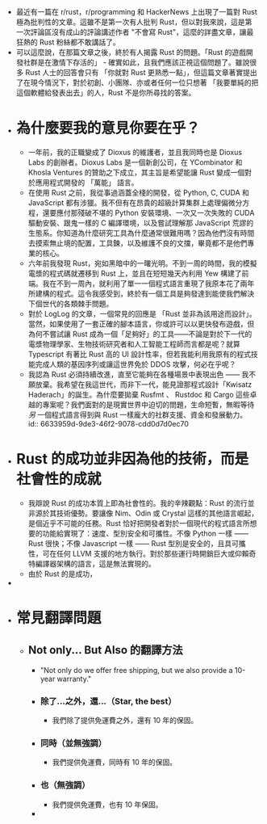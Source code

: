 - 最近有一篇在 r/rust，r/programming 和 HackerNews 上出現了一篇對 Rust 極為批判性的文章。這雖不是第一次有人批判 Rust，但以對我來說，這是第一次評論區沒有成山的評論講述作者 "不會寫 Rust"，這麼的詳盡文章，讓最狂熱的 Rust 粉絲都不敢講話了。
- 可以這麼說，在那篇文章之後，終於有人揭露 Rust 的問題。「Rust 的遊戲開發社群是在激情下存活的」 - 確實如此，且我們應該正視這個問題了。雖說很多 Rust 人士的回答會只有 「你就對 Rust 更熟悉一點」，但這篇文章著實提出了在現今情況下，對於初創、小團隊、亦或者任何一位只想著 「我要單純的把這個軟體給發表出去」的人，Rust 不是你所尋找的答案。
- # 為什麼要我的意見你要在乎？
	- 一年前，我的正職變成了 Dioxus 的維護者，並且我同時也是 Dioxus Labs 的創辦者。Dioxus Labs 是一個新創公司，在 YCombinator 和 Khosla Ventures 的贊助之下成立，其主旨是希望能讓 Rust 變成一個對於應用程式開發的 「萬能」 語言。
	- 在使用 Rust 之前，我從事過涵蓋全棧的開發，從 Python, C, CUDA 和 JavaScript 都有涉獵。我不但有在昂貴的超級計算集群上處理偏微分方程，還要應付那殘破不堪的 Python 安裝環境、一次又一次失敗的 CUDA 驅動安裝、跟鬼一樣的 C 編譯環境，以及嘗試理解那 JavaScript 荒謬的生態系。你知道為什麼研究工具為什麼通常很難用嗎？因為他們沒有時間去摸索無止境的配置，工具鍊，以及維護不良的文擋，畢竟都不是他們專業的核心。
	- 六年前我發現 Rust，宛如黑暗中的一曙光明。不到一周的時間，我的模擬電漿的程式碼就遷移到 Rust 上，並且在短短幾天內利用 Yew 構建了前端。我在不到一周內，就利用了單一一個程式語言重現了我原本花了兩年所建構的程式。這令我感受到，終於有一個工具是夠發達到能使我們解決下個世代的各類棘手問題。
	- 對於 LogLog 的文章，一個常見的回應是 「Rust 並非為該用途而設計」。當然，如果使用了一套正確的腳本語言，你或許可以以更快發布遊戲，但為何不嘗試讓 Rust 成為一個「足夠好」的工具——不論是對於下一代的電漿物理學家、生物技術研究者和人工智能工程師而言都是呢？就算 Typescript 有著比 Rust 高的 UI 設計性率，但若我能利用我原有的程式技能完成人類的基因序列或讓這世界免於 DDOS 攻擊，何必在乎呢？
	- 我認為 Rust 必須持續改進，直至它能夠在各種場景中表現出色 —— 我不願放棄。我希望在我這世代，而非下一代，能見證那程式設計「Kwisatz Haderach」的誕生。為什麼要拋棄 Rusfmt 、 Rustdoc 和 Cargo 這些卓越的專案呢？我們面對的是現實世界中迫切的問題，生命短暫，無暇等待*另* 一個程式語言得到與 Rust 一樣龐大的社群支援、資金和發展動力。
	  id:: 6633959d-9de3-46f2-9078-cdd0d7d0ec70
- # Rust 的成功並非因為他的技術，而是社會性的成就
	- 我辯說 Rust 的成功本質上即為社會性的。我的辛辣觀點：Rust 的流行並非源於其技術優勢。要讓像 Nim、Odin 或 Crystal 這樣的其他語言崛起，是個近乎不可能的任務。Rust 恰好把開發者對於一個現代的程式語言所想要的功能給實現了：速度、型別安全和可攜性。不像 Python 一樣 —— Rust 很快；不像 Javascript 一樣 —— Rust 型別是安全的，且具可攜性，可在任何 LLVM 支援的地方執行。對於那些運行時開銷巨大或仰賴奇特編譯器架構的語言，這是無法實現的。
	- 由於 Rust 的是成功，
-
- # 常見翻譯問題
	- ## Not only... But Also 的翻譯方法
		- "Not only do we offer free shipping, but we also provide a 10-year warranty."
		- ### 除了...之外，還...（Star, the best）
			- 我們除了提供免運費之外，還有 10 年的保固。
		- ### 同時（並無強調）
			- 我們提供免運費，同時有 10 年的保固。
		- ### 也（無強調）
			- 我們提供免運費，也有 10 年保固。
		-